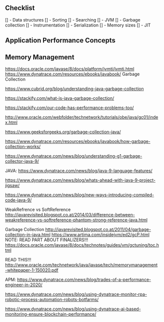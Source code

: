 ## Checklist
[] - Data structures
[] - Sorting
[] - Searching
[] - JVM
[] - Garbage collection
[] - Instrumentation
[] - Serialization
[] - Memory sizes
[] - JIT 


## Application Performance Concepts


## Memory Management


https://docs.oracle.com/javase/8/docs/platform/jvmti/jvmti.html
https://www.dynatrace.com/resources/ebooks/javabook/
Garbage Collection

https://www.cubrid.org/blog/understanding-java-garbage-collection

https://stackify.com/what-is-java-garbage-collection/

https://stackify.com/our-code-has-performance-problems-too/

http://www.oracle.com/webfolder/technetwork/tutorials/obe/java/gc01/index.html

https://www.geeksforgeeks.org/garbage-collection-java/

https://www.dynatrace.com/resources/ebooks/javabook/how-garbage-collection-works/

https://www.dynatrace.com/news/blog/understanding-g1-garbage-collector-java-9/


JAVA:
https://www.dynatrace.com/news/blog/java-9-language-features/

https://www.dynatrace.com/news/blog/whats-ahead-with-java-9-project-jigsaw/

https://www.dynatrace.com/news/blog/new-ways-introducing-compiled-code-java-9/

WeakRefrence vs SoftReference
http://javarevisited.blogspot.co.at/2014/03/difference-between-weakreference-vs-softreference-phantom-strong-reference-java.html

Garbage Collection
http://javarevisited.blogspot.co.at/2011/04/garbage-collection-in-java.html
https://www.artima.com/insidejvm/ed2/gcP.html
NOTE: READ PART ABOUT FINALIZERS!!!
https://docs.oracle.com/javase/8/docs/technotes/guides/vm/gctuning/toc.html



READ THIS!!!
http://www.oracle.com/technetwork/java/javase/tech/memorymanagement-whitepaper-1-150020.pdf




APM:
https://www.dynatrace.com/news/blog/trades-of-a-performance-engineer-in-2020/

https://www.dynatrace.com/news/blog/using-dynatrace-monitor-rpa-robotic-process-automation-robots-botfarms/

https://www.dynatrace.com/news/blog/using-dynatrace-ai-based-monitoring-ensure-blockchain-performance/



